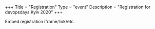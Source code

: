 +++
Title = "Registration"
Type = "event"
Description = "Registration for devopsdays Kyiv 2020"
+++

<div style="width:100%; text-align:left;">

Embed registration iframe/link/etc.
</div></div>
</div>
